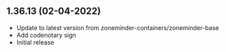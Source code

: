 
## 1.36.13 (02-04-2022)
- Update to latest version from zoneminder-containers/zoneminder-base
- Add codenotary sign
- Initial release
